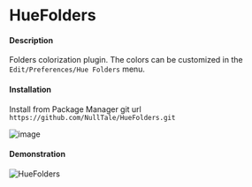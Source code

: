 # HueFolders
 
#### Description
Folders colorization plugin. The colors can be customized in the `Edit/Preferences/Hue Folders` menu.

#### Installation
Install from Package Manager git url 
`https://github.com/NullTale/HueFolders.git`

![image](https://user-images.githubusercontent.com/1497430/181345613-b81a77c6-c449-4b19-ab1e-88b1ef06f6fc.png)

#### Demonstration
![HueFolders](https://user-images.githubusercontent.com/1497430/197402971-f10d466e-7d05-4055-9f17-a4b75cf6431d.png)
